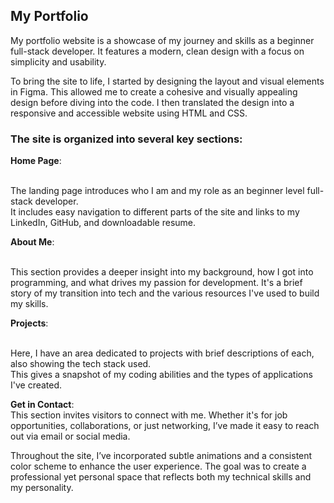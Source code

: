 ## My Portfolio


My portfolio website is a showcase of my journey and skills as a beginner full-stack developer. 
It features a modern, clean design with a focus on simplicity and usability. 

To bring the site to life, I started by designing the layout and visual elements in Figma. This allowed me to create a cohesive and visually appealing design before diving into the code. I then translated the design into a responsive and accessible website using HTML and CSS.


### The site is organized into several key sections:

**Home Page**: 

<br>The landing page introduces who I am and my role as an beginner level full-stack developer.   
It includes easy navigation to different parts of the site and links to my LinkedIn, GitHub, and downloadable resume.</br>

**About Me**: 

<br>This section provides a deeper insight into my background, how I got into programming, and what drives my passion for development. It's a brief story of my transition into tech and the various resources I've used to build my skills.</br>

**Projects**: 

<br>Here, I have an area dedicated to projects with brief descriptions of each, also showing the tech stack used.   
This gives a snapshot of my coding abilities and the types of applications I've created.</br>

**Get in Contact**: 
<br>This section invites visitors to connect with me. Whether it's for job opportunities, collaborations, or just networking, I’ve made it easy to reach out via email or social media.</br>


Throughout the site, I’ve incorporated subtle animations and a consistent color scheme to enhance the user experience. The goal was to create a professional yet personal space that reflects both my technical skills and my personality.